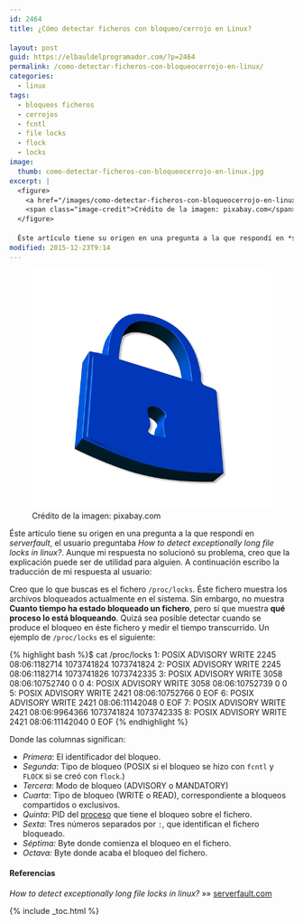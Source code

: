 ```yaml
---
id: 2464
title: ¿Cómo detectar ficheros con bloqueo/cerrojo en Linux?

layout: post
guid: https://elbauldelprogramador.com/?p=2464
permalink: /como-detectar-ficheros-con-bloqueocerrojo-en-linux/
categories:
  - linux
tags:
  - bloqueos ficheros
  - cerrojos
  - fcntl
  - file locks
  - flock
  - locks
image:
  thumb: como-detectar-ficheros-con-bloqueocerrojo-en-linux.jpg
excerpt: |
  <figure>
    <a href="/images/como-detectar-ficheros-con-bloqueocerrojo-en-linux.jpg"><img src="/images/como-detectar-ficheros-con-bloqueocerrojo-en-linux.jpg" title="{{ page.title }}" alt="{{ page.title }}" /></a>
    <span class="image-credit">Crédito de la imagen: pixabay.com</span>
  </figure>

  Éste artículo tiene su origen en una pregunta a la que respondí en *serverfault*, el usuario preguntaba *How to detect exceptionally long file locks in linux?*. Aunque mi respuesta no solucionó su problema, creo que la explicación puede ser de utilidad para alguien. A continuación escribo la traducción de mi respuesta al usuario
modified: 2015-12-23T9:14
---
```

<figure>
  <a href="/images/como-detectar-ficheros-con-bloqueocerrojo-en-linux.jpg"><img src="/images/como-detectar-ficheros-con-bloqueocerrojo-en-linux.jpg" title="{{ page.title }}" alt="{{ page.title }}" /></a>
  <span class="image-credit">Crédito de la imagen: pixabay.com</span>
</figure>

Éste artículo tiene su origen en una pregunta a la que respondí en *serverfault*, el usuario preguntaba *How to detect exceptionally long file locks in linux?*. Aunque mi respuesta no solucionó su problema, creo que la explicación puede ser de utilidad para alguien. A continuación escribo la traducción de mi respuesta al usuario:

Creo que lo que buscas es el fichero `/proc/locks`. Éste fichero muestra los archivos bloqueados actualmente en el sistema. Sin embargo, no muestra **Cuanto tiempo ha estado bloqueado un fichero**, pero sí que muestra **qué proceso lo está bloqueando**. Quizá sea posible detectar cuando se produce el bloqueo en éste fichero y medir el tiempo transcurrido. Un ejemplo de `/proc/locks` es el siguiente:

<!--ad-->

{% highlight bash %}$ cat /proc/locks
1: POSIX  ADVISORY  WRITE 2245 08:06:1182714 1073741824 1073741824
2: POSIX  ADVISORY  WRITE 2245 08:06:1182714 1073741826 1073742335
3: POSIX  ADVISORY  WRITE 3058 08:06:10752740 0 0
4: POSIX  ADVISORY  WRITE 3058 08:06:10752739 0 0
5: POSIX  ADVISORY  WRITE 2421 08:06:10752766 0 EOF
6: POSIX  ADVISORY  WRITE 2421 08:06:11142048 0 EOF
7: POSIX  ADVISORY  WRITE 2421 08:06:9964366 1073741824 1073742335
8: POSIX  ADVISORY  WRITE 2421 08:06:11142040 0 EOF
{% endhighlight %}

Donde las columnas significan:

* *Primera*: El identificador del bloqueo.
* *Segunda*: Tipo de bloqueo (POSIX si el bloqueo se hizo con `fcntl` y `FLOCK` si se creó con `flock`.)
* *Tercera*: Modo de bloqueo (ADVISORY o MANDATORY)
* *Cuarta*: Tipo de bloqueo (WRITE o READ), correspondiente a bloqueos compartidos o exclusivos.
* *Quinta*: PID del [proceso][1] que tiene el bloqueo sobre el fichero.
* *Sexta*: Tres números separados por `:`, que identifican el fichero bloqueado.
* *Séptima:* Byte donde comienza el bloqueo en el fichero.
* *Octava:* Byte donde acaba el bloqueo del fichero.

#### Referencias

*How to detect exceptionally long file locks in linux?* »» <a href="http://serverfault.com/a/593873/181098" target="_blank">serverfault.com</a>

 [1]: https://elbauldelprogramador.com/introduccion-los-procesos/ "Intro a los procesos"

{% include _toc.html %}
